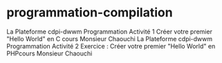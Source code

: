 # programmation-compilation
La Plateforme cdpi-dwwm Programmation Activité 1 Créer votre premier "Hello World" en C cours Monsieur Chaouchi
La Plateforme cdpi-dwwm Programmation Activité 2 Exercice : Créer votre premier "Hello World" en PHPcours Monsieur Chaouchi 
